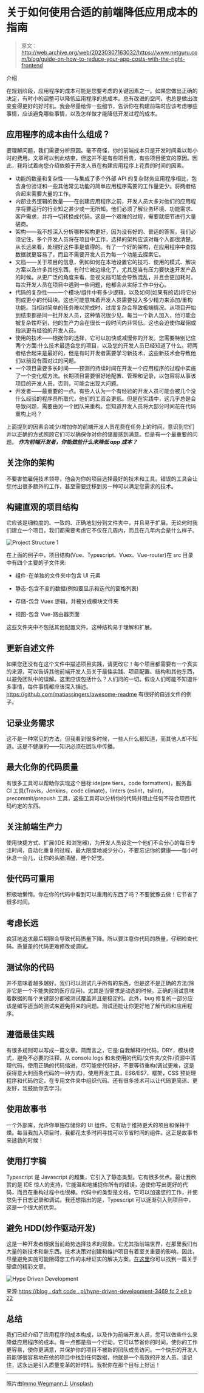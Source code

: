 # 关于如何使用合适的前端降低应用成本的指南

> 原文：<http://web.archive.org/web/20230307163032/https://www.netguru.com/blog/guide-on-how-to-reduce-your-app-costs-with-the-right-frontend>

 介绍

在规划阶段，应用程序的成本可能是您要考虑的关键因素之一。如果您做出正确的决定，有时小的调整可以降低应用程序的总成本。总有改进的空间，也总是做出改变变得更好的好时机。我会尽量给你一些细节，告诉你在构建前端时应该考虑哪些事情，应该避免哪些事情，以及怎样做才能降低开发过程的成本。

## 应用程序的成本由什么组成？

要理解问题，我们需要分析原因。毫不奇怪，你的前端成本只是开发时间乘以每小时的费用。文章可以到此结束，但这并不是有些项目贵，有些项目便宜的原因。因此，我将试着向您介绍依赖于开发人员在构建应用程序上花费的时间的因素。

*   功能的数量和复杂性——与集成了多个外部 API 的复杂财务应用程序相比，包含身份验证和一些其他常见功能的简单应用程序需要的工作量更少。将两者结合起来需要大量的工作。
*   内部业务逻辑的数量——在创建应用程序之前，开发人员大多对他们的应用程序将要运行的行业知之甚少或一无所知。他们必须了解业务环境、功能需求、客户需求，并将一切转换成代码。这是一个艰难的过程，需要就细节进行大量磋商。
*   架构——我不想深入分析哪种架构更好，因为没有好的、普适的答案。我们必须记住，多个开发人员将在项目中工作，选择的架构应该对每个人都很清楚。从长远来看，处理好这件事是值得的。有了一个好的架构，在应用程序中查找数据就更容易了，而且不需要开发人员为每一个功能去探索它。
*   文档——关于项目的信息，例如如何在本地设置它的技巧、使用的模式、解决方案以及许多其他东西。有时它被边缘化了，尤其是当有压力要快速开发产品的时候。从更广泛的角度来看，忽视文档可能会导致混乱，并且会更加耗时。每次开发人员在项目中遇到一些问题，他都会从实际工作中分心。
*   代码的复杂性——一个模块/组件中有多少逻辑，以及如何(如果有的话)将它分割成更小的代码块。这也可能意味着开发人员需要投入多少精力来添加/重构功能。当相对简单的任务难以完成时，过度复杂会导致极端情况。从项目开始到结束都是同一批开发人员，这种情况很少见。每当一个新人加入，他可能会被复杂性吓到，他的生产力会在很长一段时间内非常低。这也会迫使你雇佣或指派更有经验的开发人员。
*   使用的技术——根据你的选择，它可以加快或减慢你的开发。您需要特别记住两个方面:什么技术最适合您的项目，以及您的开发人员已经知道了什么。将两者结合起来是最好的，但是有时开发者需要学习新技术，这些新技术会导致他们以前没有面对过的问题。
*   一个项目需要多长时间——预测的持续时间在开发一个应用程序的过程中实施了一个变化框方法。长期项目需要很好地配置、管理和记录，以包容将从事该项目的开发人员。否则，可能会出现大问题。
*   开发者——最重要的一点。有些人认为一个有经验的开发人员可能会被几个没什么经验的程序员所取代，他们的工资会更低。但是在实践中，这几乎总是会导致问题，需要由另一个团队来重构。您知道开发人员将大部分时间花在代码重构上吗？

上面提到的因素会减少/增加你的前端开发人员花费在任务上的时间。意识到它们并以正确的方式照顾它们可以确保你对你的储蓄感到满意。但是有一个最重要的问题。 ***作为前端开发者，你能做些什么来降低 app 成本？***

## **关注你的架构**

不要害怕雇佣技术领导，他会为你的项目选择最好的技术和工具。错误的工具会让您付出很多额外的工作，甚至需要迁移到另一种可以满足您需求的技术。

## **构建直观的项目结构**

它应该是细粒度的、一致的、正确地划分到文件夹中，并且易于扩展。无论何时我们建立一个项目，我们都需要考虑它不仅在几周内，而且在几年内会是什么样子。

![Project Structure 1](img/7f9e6ee417acdfc2457516d13edd5668.png)

在上面的例子中，项目结构(Vue、Typescript、Vuex、Vue-router)在 src 目录中有四个主要的子文件夹:

*   组件-在单独的文件夹中包含 UI 元素

*   静态-包含不变的数据(例如要显示和迭代的窗格列表)

*   存储-包含 Vuex 逻辑，并被分成模块文件夹

*   视图-包含 Vue-路由器页面

这些文件夹中不包括其他配置文件。这种结构易于理解和扩展。

## **更新自述文件**

如果您还没有在这个文件中描述项目实践，请更改它！每个项目都需要有一个真实的来源，可以告诉其他前端开发人员关于最佳实践、项目配置、结构和其他东西，以避免团队中的误解。这里应该包括什么？人们问的一切。假设人们可能不知道许多事情，每件事情都应该深入描述。https://github.com/matiassingers/awesome-readme 有很好的自述文件的例子。

## **记录业务需求**

这不是一种常见的方法，但我看到很多时候，一些人什么都知道，而其他人却不知道。这是不健康的——知识必须在团队中传播。

## **最大化你的代码质量**

有很多工具可以帮助你实现这个目标:ide(pre tiers，code formatters)，服务器 CI 工具(Travis，Jenkins，code climate)，linters (eslint，tslint)，precommit/prepush 工具，这些工具可以分析你的代码并阻止任何不符合项目代码约定的东西。

## **关注前端生产力**

使用快捷方式、扩展(IDE 和浏览器)，为开发人员设定一个他们不会分心的每日专注时间，自动化重复的过程，最大限度地减少分心，不要忘记你的健康——每小时休息一会儿，让你的头脑清醒，睡个好觉。

## **使代码可重用**

积极地懒惰。你在你的代码中看到可以重用的东西了吗？不要犹豫去做！它节省了很多时间。

## **考虑长远**

疯狂地追求最后期限会导致代码质量下降。所以要注意你代码的质量，仔细检查代码。质量差的代码更难修改或调试。

## **测试你的代码**

并不意味着越多越好。我们可以测试几乎所有的东西，但是这不是正确的方法(除非它是一个不能失败的医疗应用)。尤其是当需求是动态的时候。正确的测试意味着数据的每个关键部分都被测试覆盖并且是稳定的。此外，bug 修复的一部分应该是编写适当的测试来避免将来的问题。测试还能让你更好地了解代码和应用程序。

## **遵循最佳实践**

有很多规则可以写成一篇文章。简而言之，它是:自我解释的代码，DRY，模块模式，避免不必要的注释，从 console.logs 和未使用的代码/文件夹/文件/资源中清理代码，使用正确的代码缩进，尽可能使代码好，不要等待重构(调试更难，这是获得意大利面条代码的一种方式)，使用开发工具，ES6/ES7，框架，CSS 预处理程序和代码约定，在专用文件夹中组织代码。还有很多技术可以让代码更简洁、更友好，我鼓励你去学习。

## **使用故事书**

一个外部库，允许你单独存储你的 UI 组件。它有助于维持更大的项目和保持干燥。每当我加入项目时，我都花太多时间寻找可以节省时间的组件。这正是故事书来拯救的时候！

## **使用打字稿**

Typescript 是 Javascript 的超集，它引入了静态类型。它有很多优点。最让我欣赏的是 IDE 惊人的支持，它能温和地捕捉你所有的错误，迫使你写出更好的代码，而且在重构过程中也很棒。代码中的类型是文档，它可以加速您的工作，并使您免于日志记录和调试。我还想指出的是，Typescript 可以逐渐引入到项目中，这是一个很大的优势。

## **避免 HDD(炒作驱动开发)**

这是一种开发者根据当前趋势选择技术的现象。它尤其指前端世界，在那里我们有大量的新技术和新东西。技术决策对创建和维护项目有着至关重要的影响。因此，尽量避免实施可能阻碍您工作的未经证实的解决方案。[在这里](http://web.archive.org/web/20220929112437/https://blog.daftcode.pl/hype-driven-development-3469fc2e9b22)你可以找到一篇关于硬盘的精彩文章。

![Hype Driven Development](img/ac54c7532d55f7ac02f6cebeb430169d.png)

来源:[https://blog . daft code . pl/hype-driven-development-3469 fc 2 e9 b 22](http://web.archive.org/web/20220929112437/https://blog.daftcode.pl/hype-driven-development-3469fc2e9b22)

## **总结**

我们已经介绍了应用程序的成本构成，以及作为前端开发人员，您可以做些什么来降低应用程序的成本。每一点都是指一个行动，它可以节省你的时间，使你的工作更容易，使你更满意，并保护你的项目不被新的团队成员访问。一个快乐的开发人员能够很容易地在他的项目中找到任何数据，他就是一个高效的开发人员。请记住，这永远是引入质量变革的好时机。我祝你在那个目标上好运！

* * *

照片由[Immo Wegmann](http://web.archive.org/web/20220929112437/https://unsplash.com/photos/tYvUNvcGa-c?utm_source=unsplash&utm_medium=referral&utm_content=creditCopyText)上 [Unsplash](http://web.archive.org/web/20220929112437/https://unsplash.com/search/photos/computer?utm_source=unsplash&utm_medium=referral&utm_content=creditCopyText)